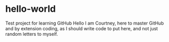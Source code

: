 # hello-world
Test project for learning GitHub
Hello I am Courtney, here to master GitHub and by extension coding, as I should write code to put here, and not just random letters to myself. 
